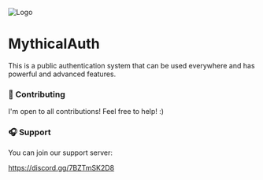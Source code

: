 ![Logo](https://camo.githubusercontent.com/4cf45904e67161611071520974b92a39ef49544ad2c03c027a4e07bf7f44d871/68747470733a2f2f692e696d6775722e636f6d2f784933474c46632e6a706567)

# MythicalAuth

This is a public authentication system that can be used everywhere and has powerful and advanced features.

### 👔 Contributing
I'm open to all contributions! Feel free to help! :) 

### 🎧 Support

You can join our support server:

https://discord.gg/7BZTmSK2D8